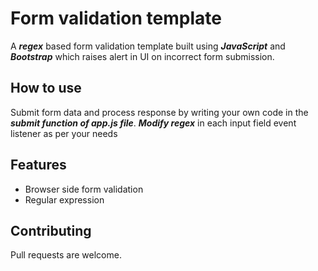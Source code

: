 # Form validation template
A ***regex*** based form validation template built using ***JavaScript*** and ***Bootstrap*** which raises alert in UI on incorrect form submission. 

## How to use
Submit form data and process response by writing your own code in the ***submit function of app.js file***.
***Modify regex*** in each input field event listener as per your needs

## Features
* Browser side form validation
* Regular expression


## Contributing
Pull requests are welcome.
